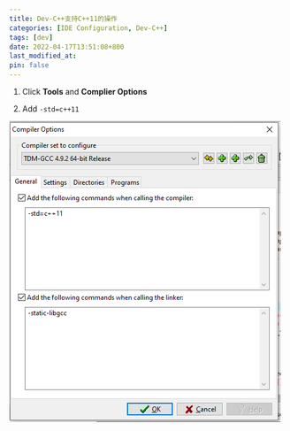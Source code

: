 ```yaml
---
title: Dev-C++支持C++11的操作
categories: [IDE Configuration, Dev-C++]
tags: [dev]
date: 2022-04-17T13:51:08+800
last_modified_at: 
pin: false
---
```


1. Click **Tools** and **Complier Options**

2. Add `-std=c++11`

![](/images/posts/2022-04-17-14-00-49.png)